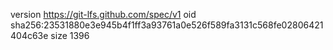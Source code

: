 version https://git-lfs.github.com/spec/v1
oid sha256:23531880e3e945b4f1ff3a93761a0e526f589fa3131c568fe02806421404c63e
size 1396
